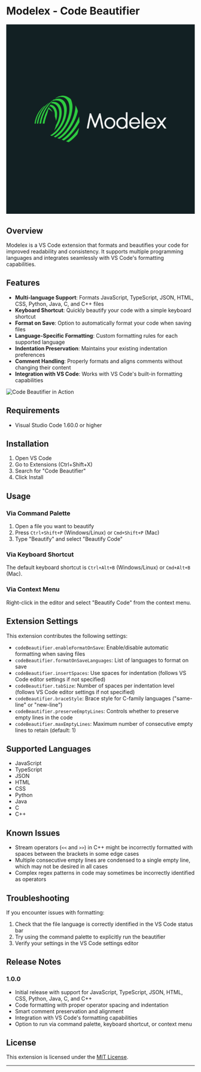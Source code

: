 # Modelex - Code Beautifier

![Code Beautifier Logo](assets/images/full_logo.png)

## Overview
Modelex is a VS Code extension that formats and beautifies your code for improved readability and consistency. It supports multiple programming languages and integrates seamlessly with VS Code's formatting capabilities.

## Features

- **Multi-language Support**: Formats JavaScript, TypeScript, JSON, HTML, CSS, Python, Java, C, and C++ files
- **Keyboard Shortcut**: Quickly beautify your code with a simple keyboard shortcut
- **Format on Save**: Option to automatically format your code when saving files
- **Language-Specific Formatting**: Custom formatting rules for each supported language
- **Indentation Preservation**: Maintains your existing indentation preferences
- **Comment Handling**: Properly formats and aligns comments without changing their content
- **Integration with VS Code**: Works with VS Code's built-in formatting capabilities

![Code Beautifier in Action](images/beautifier-demo.gif)

## Requirements

- Visual Studio Code 1.60.0 or higher

## Installation

1. Open VS Code
2. Go to Extensions (Ctrl+Shift+X)
3. Search for "Code Beautifier"
4. Click Install

## Usage

### Via Command Palette
1. Open a file you want to beautify
2. Press `Ctrl+Shift+P` (Windows/Linux) or `Cmd+Shift+P` (Mac)
3. Type "Beautify" and select "Beautify Code"

### Via Keyboard Shortcut
The default keyboard shortcut is `Ctrl+Alt+B` (Windows/Linux) or `Cmd+Alt+B` (Mac).

### Via Context Menu
Right-click in the editor and select "Beautify Code" from the context menu.

## Extension Settings

This extension contributes the following settings:

* `codeBeautifier.enableFormatOnSave`: Enable/disable automatic formatting when saving files
* `codeBeautifier.formatOnSaveLanguages`: List of languages to format on save
* `codeBeautifier.insertSpaces`: Use spaces for indentation (follows VS Code editor settings if not specified)
* `codeBeautifier.tabSize`: Number of spaces per indentation level (follows VS Code editor settings if not specified)
* `codeBeautifier.braceStyle`: Brace style for C-family languages ("same-line" or "new-line")
* `codeBeautifier.preserveEmptyLines`: Controls whether to preserve empty lines in the code
* `codeBeautifier.maxEmptyLines`: Maximum number of consecutive empty lines to retain (default: 1)

## Supported Languages

- JavaScript
- TypeScript
- JSON
- HTML
- CSS
- Python
- Java
- C
- C++

## Known Issues

- Stream operators (`<<` and `>>`) in C++ might be incorrectly formatted with spaces between the brackets in some edge cases
- Multiple consecutive empty lines are condensed to a single empty line, which may not be desired in all cases
- Complex regex patterns in code may sometimes be incorrectly identified as operators

## Troubleshooting

If you encounter issues with formatting:

1. Check that the file language is correctly identified in the VS Code status bar
2. Try using the command palette to explicitly run the beautifier
3. Verify your settings in the VS Code settings editor

## Release Notes

### 1.0.0
- Initial release with support for JavaScript, TypeScript, JSON, HTML, CSS, Python, Java, C, and C++
- Code formatting with proper operator spacing and indentation
- Smart comment preservation and alignment
- Integration with VS Code's formatting capabilities
- Option to run via command palette, keyboard shortcut, or context menu

## License

This extension is licensed under the [MIT License](LICENSE).

---